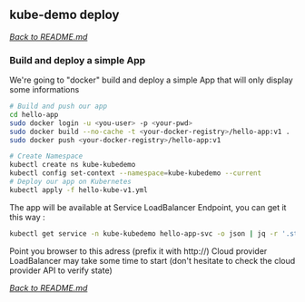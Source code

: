 ## kube-demo deploy

*[Back to README.md](https://github.com/seb54000/kube-demo/blob/master/README.md)*

### Build and deploy a simple App

We're going to "docker" build and deploy a simple App that will only display some informations

```bash
# Build and push our app
cd hello-app
sudo docker login -u <you-user> -p <your-pwd>
sudo docker build --no-cache -t <your-docker-registry>/hello-app:v1 .
sudo docker push <your-docker-registry>/hello-app:v1

# Create Namespace
kubectl create ns kube-kubedemo
kubectl config set-context --namespace=kube-kubedemo --current
# Deploy our app on Kubernetes
kubectl apply -f hello-kube-v1.yml
```

The app will be available at Service LoadBalancer Endpoint, you can get it this way :

```bash
kubectl get service -n kube-kubedemo hello-app-svc -o json | jq -r '.status.loadBalancer.ingress[].hostname'
```

Point you browser to this adress (prefix it with http://)
Cloud provider LoadBalancer may take some time to start (don't hesitate to check the cloud provider API to verify state)

*[Back to README.md](https://github.com/seb54000/kube-demo/blob/master/README.md)*
